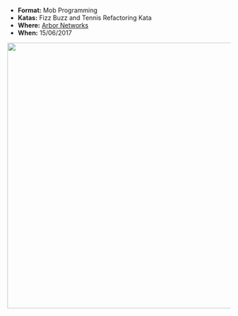 * **Format:** Mob Programming
* **Katas:** Fizz Buzz and Tennis Refactoring Kata
* **Where:** [Arbor Networks](https://www.arbornetworks.com/)
* **When:** 15/06/2017

<img src="https://user-images.githubusercontent.com/2061821/27207164-e5e924ce-527f-11e7-9802-8eba626b9fec.jpg" width="600px" />
